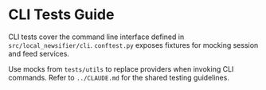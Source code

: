# CLI Tests Guide

CLI tests cover the command line interface defined in `src/local_newsifier/cli`.
`conftest.py` exposes fixtures for mocking session and feed services.

Use mocks from `tests/utils` to replace providers when invoking CLI commands.
Refer to `../CLAUDE.md` for the shared testing guidelines.
